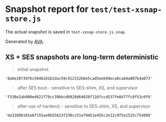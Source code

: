 # Snapshot report for `test/test-xsnap-store.js`

The actual snapshot is saved in `test-xsnap-store.js.snap`.

Generated by [AVA](https://avajs.dev).

## XS + SES snapshots are long-term deterministic

> initial snapshot

    '8a0e3873976c50462d1b1dac59c912152b0e5cad5eeb9deca0ca64a087b4a873'

> after SES boot - sensitive to SES-shim, XS, and supervisor

    'f338e2ab900ed621f79cc39bbcd8929d64020f116fccd537fe8d77fc8f53c0f6'

> after use of harden() - sensitive to SES-shim, XS, and supervisor

    'da32888101e6f155aa9b55623f338cc51e704b1e455c2e12c975e1525c754899'
